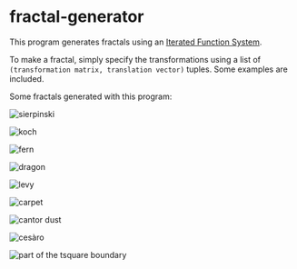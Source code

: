# fractal-generator

This program generates fractals using an [Iterated Function System](https://en.wikipedia.org/wiki/Iterated_function_system).

To make a fractal, simply specify the transformations using a list of `(transformation matrix, translation vector)` tuples. Some examples are included.

Some fractals generated with this program:

![sierpinski](generated/sierpinski.png)

![koch](generated/koch.png)

![fern](generated/fern.png)

![dragon](generated/dragon.png)

![levy](generated/levy.png)

![carpet](generated/carpet.png)

![cantor dust](generated/cantor-dust.png)

![cesàro](generated/cesaro.png)

![part of the tsquare boundary](generated/tsquare-boundary-part.png)

